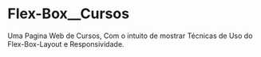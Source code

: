 # Flex-Box__Cursos
 Uma Pagina Web de Cursos, Com o intuito de mostrar Técnicas de Uso do Flex-Box-Layout e Responsividade.
